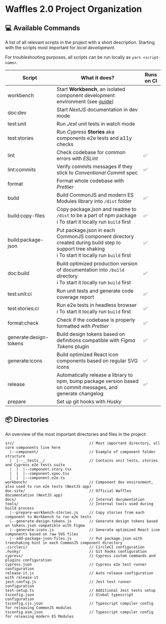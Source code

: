 # Waffles 2.0 Project Organization

## 💻 Available Commands

A list of all relevant scripts in the project with a short description. Starting with the scripts most important for _local development_.

For troubleshooting purposes, all scripts can be run locally as `yarn <script-name>`.

| Script                 | What it does?                                                                                                                                        | Runs on CI |
| ---------------------- | ---------------------------------------------------------------------------------------------------------------------------------------------------- | ---------- |
| workbench              | Start **Workbench**, an isolated component development environment (see [guide](https://github.com/datacamp/waffles/blob/master/docs/DEVELOPMENT.md)) |            |
| doc:dev                | Start _NextJS_ documentation in dev mode                                                                                                             |            |
| test:unit              | Run _Jest_ unit tests in watch mode                                                                                                                  |            |
| test:stories           | Run _Cypress_ **Stories** aka components e2e tests and a11y checks                                                                                   |            |
| lint                   | Check codebase for common errors with _ESLint_                                                                                                       | ✅         |
| lint:commits           | Verify commits messages if they stick to _Conventional Commit_ spec                                                                                  | ✅         |
| format                 | Format whole codebase with _Prettier_                                                                                                                |            |
| build                  | Build CommonJS and modern ES Modules library into `/dist` folder                                                                                     | ✅         |
| build:copy-files       | Copy package.json and readme to `/dist` to be a part of npm package<br >ℹ️ To start it locally run `build` first                                     | ✅         |
| build:package-json     | Put package.json in each CommonJS component directory created during build step to support tree shaking<br >ℹ️ To start it locally run `build` first | ✅         |
| doc:build              | Build optimized production version of documentation into `/build` directory<br >ℹ️ To start it locally run `build` first                             | ✅         |
| test:unit:ci           | Run unit tests and generate code coverage report                                                                                                     | ✅         |
| test:stories:ci        | Run e2e tests in headless browser<br >ℹ️ To start it locally run `build` first                                                                       | ✅         |
| format:check           | Check if the codebase is properly formatted with _Prettier_                                                                                          | ✅         |
| generate:design-tokens | Build design tokens based on definitions compatible with _Figma Tokens_ plugin                                                                       | ✅         |
| generate:icons         | Build optimized React icon components based on regular SVG icons                                                                                     | ✅         |
| release                | Automatically release a library to npm, bump package version based on commit messages, and generate changelog                                        | ✅         |
| prepare                | Set up git hooks with _Husky_                                                                                                                        |            |

## 📦 Directories

An overview of the most important directories and files in the project:

```
src/                                  // Most important directory, all core components live here
  |--component/                       // Example of component folder structure
  |  |--__tests__/                    // Contains unit tests, stories and Cypress e2e tests suite
  |  |  |--component.story.tsx
  |  |  |--component.spec.tsx
  |  |  |--component.e2e.ts
workbench/                            // Component dev environment, also used to run e2e tests (NextJS app)
doc-site/                             // Official Waffles documentation (NextJS app)
docs/                                 // Internal documentation
tools/                                // Internal tools used during build process
  |--prepare-workbench-stories.js     // Copy stories from each component to Workbench to run e2e tests
  |--generate-design-tokens.js        // Generate design tokens based on tokens.json compatible with Figma
  |--generate-icons.js                // Generate optimized React icon components based on raw SVG files
  |--add-package-json-files.js        // Put package.json with treeshaking hint in each CommonJS component directory
.circleci/                            // CircleCI configuration
.husky/                               // Git hooks configuration
cypress/                              // Cypress custom commands and plugins configuration
cypress.json                          // Cypress e2e test runner configuration
release-it.js                         // Auto release configuration with release-it
jest.config.js                        // Jest test runner configuration
test-setup.ts                         // Additional Jest tests setup
tsconfig.json                         // Global typescript configuration
tsconfig.cjs.json                     // Typescript compiler config for releasing CommonJS modules
tsconfig.esm.json                     // Typescript compiler config for releasing modern ES Modules
```
